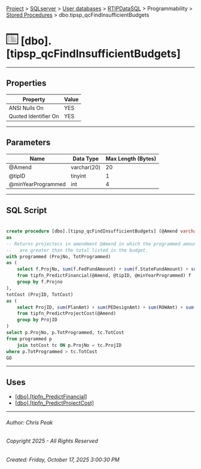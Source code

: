 #### 

[Project](../../../../../index.md) > [SQLserver](../../../../index.md) > [User databases](../../../index.md) > [RTIPDataSQL](../../index.md) > Programmability > [Stored Procedures](Stored_Procedures.md) > dbo.tipsp_qcFindInsufficientBudgets

# ![Stored Procedures](../../../../../Images/StoredProcedure32.png) [dbo].[tipsp_qcFindInsufficientBudgets]

---

## <a name="#properties"></a>Properties

| Property | Value |
|---|---|
| ANSI Nulls On | YES |
| Quoted Identifier On | YES |


---

## <a name="#parameters"></a>Parameters

| Name | Data Type | Max Length (Bytes) |
|---|---|---|
| @Amend | varchar(20) | 20 |
| @tipID | tinyint | 1 |
| @minYearProgrammed | int | 4 |


---

## <a name="#sqlscript"></a>SQL Script

```sql

create procedure [dbo].[tipsp_qcFindInsufficientBudgets] (@Amend varchar(20), @tipID tinyint, @minYearProgrammed int)
as 
-- Returns projectecs in amendment @Amend in which the programmed amounts (in the current span of the TIP) 
--   are greater than the total listed in the budget.
with programmed (ProjNo, TotProgrammed)
as (
	select f.ProjNo, sum(f.FedFundAmount) + sum(f.StateFundAmount) + sum(f.LocalFundAmount) 
	from tipfn_PredictFinancial(@Amend, @tipID, @minYearProgrammed) f
	group by f.Projno
),
totCost (ProjID, TotCost)
as (
	select ProjID, sum(PlanAmt) + sum(PEDesignAmt) + sum(ROWAmt) + sum(ConstAmt) + sum(OtherAmt) 
	from tipfn_PredictProjectCost(@Amend) 
	group by ProjID
)
select p.ProjNo, p.TotProgrammed, tc.TotCost
from programmed p
	join totCost tc ON p.ProjNo = tc.ProjID
where p.TotProgrammed > tc.TotCost
GO

```


---

## <a name="#uses"></a>Uses

* [[dbo].[tipfn_PredictFinancial]](../Functions/Table-valued_Functions/dbo_tipfn_PredictFinancial.md)
* [[dbo].[tipfn_PredictProjectCost]](../Functions/Table-valued_Functions/dbo_tipfn_PredictProjectCost.md)


---

###### Author:  Chris Peak

###### Copyright 2025 - All Rights Reserved

###### Created: Friday, October 17, 2025 3:00:30 PM

